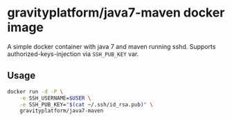 # gravityplatform/java7-maven docker image

A simple docker container with java 7 and maven running sshd. Supports authorized-keys-injection via `SSH_PUB_KEY` var.

## Usage

```bash
docker run -d -P \
    -e SSH_USERNAME=$USER \
    -e SSH_PUB_KEY="$(cat ~/.ssh/id_rsa.pub)" \
    gravityplatform/java7-maven 
```
